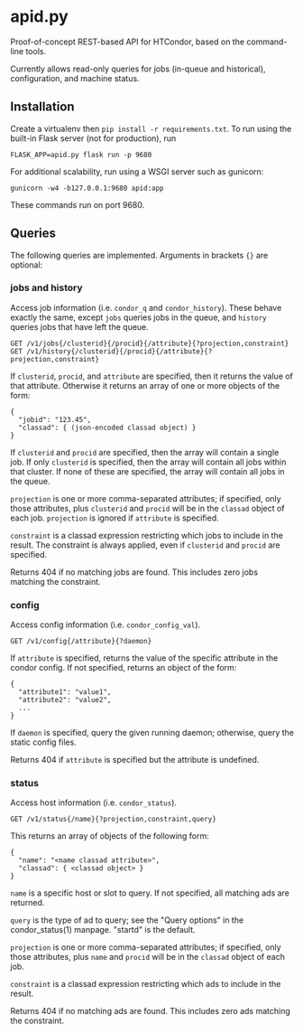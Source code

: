 apid.py
=======
Proof-of-concept REST-based API for HTCondor, based on the command-line tools.

Currently allows read-only queries for jobs (in-queue and historical),
configuration, and machine status.


Installation
------------
Create a virtualenv then `pip install -r requirements.txt`.  To run using the
built-in Flask server (not for production), run

    FLASK_APP=apid.py flask run -p 9680

For additional scalability, run using a WSGI server such as gunicorn:

    gunicorn -w4 -b127.0.0.1:9680 apid:app


These commands run on port 9680.


Queries
-------
The following queries are implemented.  Arguments in brackets `{}` are optional:


### jobs and history

Access job information (i.e. `condor_q` and `condor_history`).
These behave exactly the same, except `jobs` queries jobs in the queue,
and `history` queries jobs that have left the queue.

    GET /v1/jobs{/clusterid}{/procid}{/attribute}{?projection,constraint}
    GET /v1/history{/clusterid}{/procid}{/attribute}{?projection,constraint}

If `clusterid`, `procid`, and `attribute` are specified, then it
returns the value of that attribute.  Otherwise it returns an array
of one or more objects of the form:

    {
      "jobid": "123.45",
      "classad": { (json-encoded classad object) }
    }

If `clusterid` and `procid` are specified, then the array will contain
a single job.  If only `clusterid` is specified, then the array will
contain all jobs within that cluster.  If none of these are specified,
the array will contain all jobs in the queue.

`projection` is one or more comma-separated attributes; if specified,
only those attributes, plus `clusterid` and `procid` will be in the
`classad` object of each job.  `projection` is ignored if `attribute`
is specified.

`constraint` is a classad expression restricting which jobs to include
in the result.  The constraint is always applied, even if `clusterid`
and `procid` are specified.

Returns 404 if no matching jobs are found.  This includes zero jobs
matching the constraint.


### config

Access config information (i.e. `condor_config_val`).

    GET /v1/config{/attribute}{?daemon}

If `attribute` is specified, returns the value of the specific
attribute in the condor config.  If not specified, returns an object
of the form:

    {
      "attribute1": "value1",
      "attribute2": "value2",
      ...
    }

If `daemon` is specified, query the given running daemon; otherwise,
query the static config files.

Returns 404 if `attribute` is specified but the attribute is undefined.


### status

Access host information (i.e. `condor_status`).

    GET /v1/status{/name}{?projection,constraint,query}

This returns an array of objects of the following form:

    {
      "name": "<name classad attribute>",
      "classad": { <classad object> }
    }

`name` is a specific host or slot to query.  If not specified, all
matching ads are returned.

`query` is the type of ad to query; see the "Query options" in the
condor_status(1) manpage.  "startd" is the default.

`projection` is one or more comma-separated attributes; if specified,
only those attributes, plus `name` and `procid` will be in the
`classad` object of each job.

`constraint` is a classad expression restricting which ads to include
in the result.

Returns 404 if no matching ads are found.  This includes zero ads
matching the constraint.
